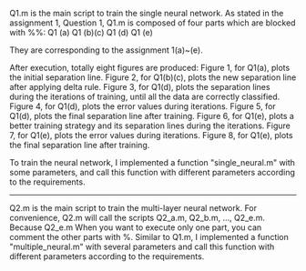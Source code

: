 Q1.m is the main script to train the single neural network. As stated in the assignment 1, Question 1, Q1.m is composed of four parts which are blocked with %%:
Q1 (a)
Q1 (b)(c)
Q1 (d)
Q1 (e)

They are corresponding to the assignment 1(a)~(e).

After execution, totally eight figures are produced:
Figure 1, for Q1(a), plots the initial separation line.
Figure 2, for Q1(b)(c), plots the new separation line after applying delta rule.
Figure 3, for Q1(d), plots the separation lines during the iterations of training, until all the data are correctly classified.
Figure 4, for Q1(d), plots the error values during iterations.
Figure 5, for Q1(d), plots the final separation line after training.
Figure 6, for Q1(e), plots a better training strategy and its separation lines during the iterations.
Figure 7, for Q1(e), plots the error values during iterations.
Figure 8, for Q1(e), plots the final separation line after training.

To train the neural network, I implemented a function "single_neural.m" with some parameters, and call this function with different parameters according to the requirements.

----------------------------------------------------------------------------

Q2.m is the main script to train the multi-layer neural network. For convenience, Q2.m will call the scripts Q2_a.m, Q2_b.m, ..., Q2_e.m. Because Q2_e.m When you want to execute only one part, you can comment the other parts with %. Similar to Q1.m, I implemented a function "multiple_neural.m" with several parameters and call this function with different parameters according to the requirements.